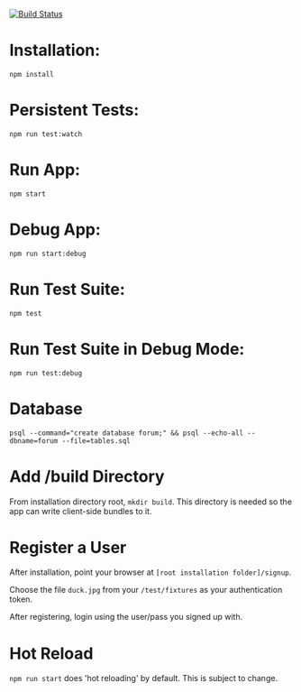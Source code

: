 [![Build Status](https://travis-ci.org/twinlabs/forum.svg?branch=master)](https://travis-ci.org/twinlabs/forum)

Installation:
=============
`npm install`

Persistent Tests:
=================
`npm run test:watch`

Run App:
========
`npm start`

Debug App:
==========
`npm run start:debug`

Run Test Suite:
===============
`npm test`

Run Test Suite in Debug Mode:
=============================
`npm run test:debug`

Database
========

```
psql --command="create database forum;" && psql --echo-all --dbname=forum --file=tables.sql
```

Add /build Directory
====================
From installation directory root, `mkdir build`. This directory is needed so the app can write client-side bundles to it.

Register a User
===============
After installation, point your browser at `[root installation folder]/signup`.

Choose the file `duck.jpg` from your `/test/fixtures` as your authentication token.

After registering, login using the user/pass you signed up with.

Hot Reload
==========
`npm run start` does 'hot reloading' by default. This is subject to change.
